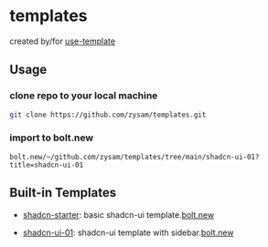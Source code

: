 # templates

created by/for [use-template](https://github.com/zysam/use-template)

## Usage

### clone repo to your local machine

```bash
git clone https://github.com/zysam/templates.git
```

### import to bolt.new

```
bolt.new/~/github.com/zysam/templates/tree/main/shadcn-ui-01?title=shadcn-ui-01
```

## Built-in Templates

- [shadcn-starter](./shadcn-starter): basic shadcn-ui template.[bolt.new](https://bolt.new/~/github.com/zysam/templates/tree/main/shadcn-starter?title=shadcn-starter)

- [shadcn-ui-01](./shadcn-ui-01): shadcn-ui template with sidebar.[bolt.new](https://bolt.new/~/github.com/zysam/templates/tree/main/shadcn-ui-01?title=shadcn-ui-01)
